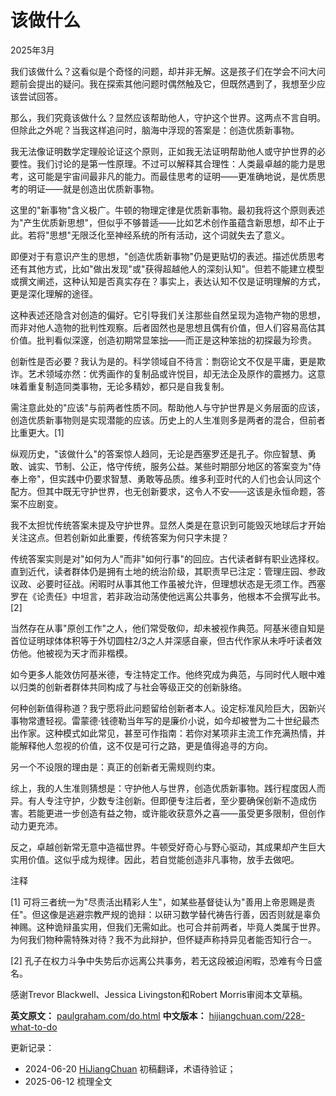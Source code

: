 


# 该做什么

2025年3月

我们该做什么？这看似是个奇怪的问题，却并非无解。这是孩子们在学会不问大问题前会提出的疑问。我在探索其他问题时偶然触及它，但既然遇到了，我想至少应该尝试回答。

那么，我们究竟该做什么？显然应该帮助他人，守护这个世界。这两点不言自明。但除此之外呢？当我这样追问时，脑海中浮现的答案是：创造优质新事物。

我无法像证明数学定理般论证这个原则，正如我无法证明帮助他人或守护世界的必要性。我们讨论的是第一性原理。不过可以解释其合理性：人类最卓越的能力是思考，这可能是宇宙间最非凡的能力。而最佳思考的证明——更准确地说，是优质思考的明证——就是创造出优质新事物。

这里的"新事物"含义极广。牛顿的物理定律是优质新事物。最初我将这个原则表述为"产生优质新思想"，但似乎不够普适——比如艺术创作虽蕴含新思想，却不止于此。若将"思想"无限泛化至神经系统的所有活动，这个词就失去了意义。

即便对于有意识产生的思想，"创造优质新事物"仍是更贴切的表述。描述优质思考还有其他方式，比如"做出发现"或"获得超越他人的深刻认知"。但若不能建立模型或撰文阐述，这种认知是否真实存在？事实上，表达认知不仅是证明理解的方式，更是深化理解的途径。

这种表述还隐含对创造的偏好。它引导我们关注那些自然呈现为造物产物的思想，而非对他人造物的批判性观察。后者固然也是思想且偶有价值，但人们容易高估其价值。批判看似深邃，创造初期常显笨拙——而正是这种笨拙的初探最为珍贵。

创新性是否必要？我认为是的。科学领域自不待言：剽窃论文不仅是平庸，更是欺诈。艺术领域亦然：优秀画作的复制品或许悦目，却无法企及原作的震撼力。这意味着重复制造同类事物，无论多精妙，都只是自我复制。

需注意此处的"应该"与前两者性质不同。帮助他人与守护世界是义务层面的应该，创造优质新事物则是实现潜能的应该。历史上的人生准则多是两者的混合，但前者比重更大。[1]

纵观历史，"该做什么"的答案惊人趋同，无论是西塞罗还是孔子。你应智慧、勇敢、诚实、节制、公正，恪守传统，服务公益。某些时期部分地区的答案变为"侍奉上帝"，但实践中仍要求智慧、勇敢等品质。维多利亚时代的人们也会认同这个配方。但其中既无守护世界，也无创新要求，这令人不安——这该是永恒命题，答案不应剧变。

我不太担忧传统答案未提及守护世界。显然人类是在意识到可能毁灭地球后才开始关注这点。但若创新如此重要，传统答案为何只字未提？

传统答案实则是对"如何为人"而非"如何行事"的回应。古代读者鲜有职业选择权。直到近代，读者群体仍是拥有土地的统治阶级，其职责早已注定：管理庄园、参政议政、必要时征战。闲暇时从事其他工作虽被允许，但理想状态是无须工作。西塞罗在《论责任》中坦言，若非政治动荡使他远离公共事务，他根本不会撰写此书。[2]

当然存在从事"原创工作"之人，他们常受敬仰，却未被视作典范。阿基米德自知是首位证明球体体积等于外切圆柱2/3之人并深感自豪，但古代作家从未呼吁读者效仿他。他被视为天才而非楷模。

如今更多人能效仿阿基米德，专注特定工作。他终究成为典范，与同时代人眼中难以归类的创新者群体共同构成了与社会等级正交的创新脉络。

何种创新值得称道？我宁愿将此问题留给创新者本人。设定标准风险巨大，因新兴事物常遭轻视。雷蒙德·钱德勒当年写的是廉价小说，如今却被誉为二十世纪最杰出作家。这种模式如此常见，甚至可作指南：若你对某项非主流工作充满热情，并能解释他人忽视的价值，这不仅是可行之路，更是值得追寻的方向。

另一个不设限的理由是：真正的创新者无需规则约束。

综上，我的人生准则猜想是：守护他人与世界，创造优质新事物。践行程度因人而异。有人专注守护，少数专注创新。但即便专注后者，至少要确保创新不造成伤害。若能更进一步创造有益之物，或许能收获意外之喜——虽受更多限制，但创作动力更充沛。

反之，卓越创新常无意中造福世界。牛顿受好奇心与野心驱动，其成果却产生巨大实用价值。这似乎成为规律。因此，若自觉能创造非凡事物，放手去做吧。

注释

[1] 可将三者统一为"尽责活出精彩人生"，如某些基督徒认为"善用上帝恩赐是责任"。但这像是逃避宗教严规的诡辩：以研习数学替代祷告行善，因否则就是辜负神赐。这种诡辩虽实用，但我们无需如此。也可合并前两者，毕竟人类属于世界。为何我们物种需特殊对待？我不为此辩护，但怀疑声称持异见者能否知行合一。

[2] 孔子在权力斗争中失势后亦远离公共事务，若无这段被迫闲暇，恐难有今日盛名。

感谢Trevor Blackwell、Jessica Livingston和Robert Morris审阅本文草稿。

**英文原文：** [paulgraham.com/do.html](https://paulgraham.com/do.html)
**中文版本：** [hijiangchuan.com/228-what-to-do](https://hijiangchuan.com/228-what-to-do)



更新记录：
- 2024-06-20 [HiJiangChuan](https://hijiangchuan.com) 初稿翻译，术语待验证；
- 2025-06-12 梳理全文

